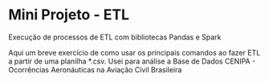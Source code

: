 # Mini Projeto - ETL
 Execução de processos de ETL com bibliotecas Pandas e Spark

Aqui um breve exercício de como usar os principais comandos ao fazer ETL a partir de uma planilha *.csv. Usei para análise a Base de Dados CENIPA - Ocorrências Aeronáuticas na Aviação Civil Brasileira 
